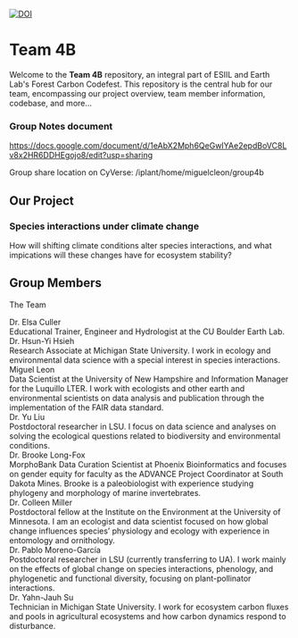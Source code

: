 [![DOI](https://zenodo.org/badge/771059390.svg)](https://zenodo.org/doi/10.5281/zenodo.11166866)

# Team 4B

Welcome to the **Team 4B** repository, an integral part of ESIIL and Earth Lab's Forest Carbon Codefest. This repository is the central hub for our team, encompassing our project overview, team member information, codebase, and more...

### Group Notes document
https://docs.google.com/document/d/1eAbX2Mph6QeGwIYAe2epdBoVC8Lv8x2HR6DDHEgojo8/edit?usp=sharing 

Group share location on CyVerse: /iplant/home/miguelcleon/group4b


## Our Project
### Species interactions under climate change
How will shifting climate conditions alter species interactions, and what impications will these changes have for ecosystem stability? 


## Group Members
The Team

Dr. Elsa Culler  
Educational Trainer, Engineer and Hydrologist at the CU Boulder Earth Lab.  
Dr. Hsun-Yi Hsieh  
Research Associate at Michigan State University. I work in ecology and environmental data science with a special interest in species interactions.  
Miguel Leon  
Data Scientist at the University of New Hampshire and Information Manager for the Luquillo LTER. I work with ecologists and other earth and environmental scientists on data analysis and publication through the implementation of the FAIR data standard.  
Dr. Yu Liu  
Postdoctoral researcher in LSU. I focus on data science and analyses on solving the ecological questions related to biodiversity and environmental conditions.  
Dr. Brooke Long-Fox  
MorphoBank Data Curation Scientist at Phoenix Bioinformatics and focuses on gender equity for faculty as the ADVANCE Project Coordinator at South Dakota Mines. Brooke is a paleobiologist with experience studying phylogeny and morphology of marine invertebrates.  
Dr. Colleen Miller  
Postdoctoral fellow at the Institute on the Environment at the University of Minnesota. I am an ecologist and data scientist focused on how global change influences species’ physiology and ecology with experience in entomology and ornithology.  
Dr. Pablo Moreno-García  
Postdoctoral researcher in LSU (currently transferring to UA). I work mainly on the effects of global change on species interactions, phenology, and phylogenetic and functional diversity, focusing on plant-pollinator interactions.    
Dr. Yahn-Jauh Su  
Technician in Michigan State University. I work for ecosystem carbon fluxes and pools in agricultural ecosystems and how carbon dynamics respond to disturbance.   
